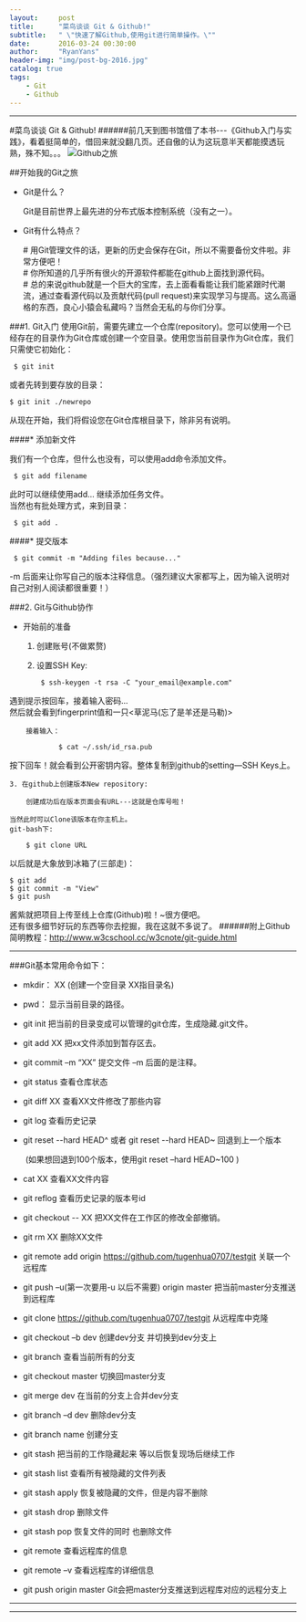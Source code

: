 ```yaml
---
layout:     post
title:      "菜鸟谈谈 Git & Github!"
subtitle:   " \"快速了解Github,使用git进行简单操作。\""
date:       2016-03-24 00:30:00
author:     "RyanYans"
header-img: "img/post-bg-2016.jpg"
catalog: true
tags:
    - Git
    - Github
---
```


-------------------------

#菜鸟谈谈 Git & Github!
######前几天到图书馆借了本书---《Github入门与实践》，看着挺简单的，借回来就没翻几页。还自傲的认为这玩意半天都能摸透玩熟，殊不知。。。
![Github之旅](http://www.embeddedlinux.org.cn/uploads/allimg/141011/1107470.png)

##开始我的Git之旅

* Git是什么？

 	Git是目前世界上最先进的分布式版本控制系统（没有之一）。  



* Git有什么特点？ 
 
	\# 用Git管理文件的话，更新的历史会保存在Git，所以不需要备份文件啦。非常方便吧！  
	\# 你所知道的几乎所有很火的开源软件都能在github上面找到源代码。  
	\# 总的来说github就是一个巨大的宝库，去上面看看能让我们能紧跟时代潮流，通过查看源代码以及贡献代码(pull request)来实现学习与提高。这么高逼格的东西，良心小猿会私藏吗？当然会无私的与你们分享。 

###1. Git入门
使用Git前，需要先建立一个仓库(repository)。您可以使用一个已经存在的目录作为Git仓库或创建一个空目录。使用您当前目录作为Git仓库，我们只需使它初始化：

	 $ git init
或者先转到要存放的目录：

	$ git init ./newrepo
从现在开始，我们将假设您在Git仓库根目录下，除非另有说明。


####* 添加新文件  


我们有一个仓库，但什么也没有，可以使用add命令添加文件。

	 $ git add filename

此时可以继续使用add... 继续添加任务文件。  
当然也有批处理方式，来到目录：

	 $ git add .

####* 提交版本

	 $ git commit -m "Adding files because..."
-m 后面来让你写自己的版本注释信息。（强烈建议大家都写上，因为输入说明对自己对别人阅读都很重要！）

###2. Git与Github协作

* 开始前的准备
	1. 创建账号(不做累赘)
	2. 设置SSH Key:  

			$ ssh-keygen -t rsa -C "your_email@example.com"  
遇到提示按回车，接着输入密码...  
然后就会看到fingerprint值和一只<草泥马(忘了是羊还是马勒)>

		接着输入：  

				$ cat ~/.ssh/id_rsa.pub
按下回车！就会看到公开密钥内容。整体复制到github的setting—SSH Keys上。

	3. 在github上创建版本New repository:  
	
		创建成功后在版本页面会有URL---这就是仓库号啦！
	
	当然此时可以Clone该版本在你主机上。  
	git-bash下:	

		$ git clone URL

以后就是大象放到冰箱了(三部走)：

	$ git add  
	$ git commit -m "View"
	$ git push  
酱紫就把项目上传至线上仓库(Github)啦！~很方便吧。  
还有很多细节好玩的东西等你去挖掘，我在这就不多说了。
######附上Github 简明教程：http://www.w3cschool.cc/w3cnote/git-guide.html

********************  
###Git基本常用命令如下：

* mkdir：         XX (创建一个空目录 XX指目录名)

* pwd：          显示当前目录的路径。

* git init          把当前的目录变成可以管理的git仓库，生成隐藏.git文件。

* git add XX       把xx文件添加到暂存区去。

* git commit –m “XX”  提交文件 –m 后面的是注释。

* git status        查看仓库状态

* git diff  XX      查看XX文件修改了那些内容

* git log          查看历史记录

* git reset  --hard HEAD^ 或者 git reset  --hard HEAD~ 回退到上一个版本

　　(如果想回退到100个版本，使用git reset –hard HEAD~100 )

* cat XX         查看XX文件内容

* git reflog       查看历史记录的版本号id

* git checkout -- XX  把XX文件在工作区的修改全部撤销。

* git rm XX          删除XX文件

* git remote add origin https://github.com/tugenhua0707/testgit 关联一个远程库

* git push –u(第一次要用-u 以后不需要) origin master 把当前master分支推送到远程库

* git clone https://github.com/tugenhua0707/testgit  从远程库中克隆

* git checkout –b dev  创建dev分支 并切换到dev分支上

* git branch  查看当前所有的分支

* git checkout master 切换回master分支

* git merge dev    在当前的分支上合并dev分支

* git branch –d dev 删除dev分支

* git branch name  创建分支

* git stash 把当前的工作隐藏起来 等以后恢复现场后继续工作

* git stash list 查看所有被隐藏的文件列表

* git stash apply 恢复被隐藏的文件，但是内容不删除

* git stash drop 删除文件

* git stash pop 恢复文件的同时 也删除文件

* git remote 查看远程库的信息

* git remote –v 查看远程库的详细信息

* git push origin master  Git会把master分支推送到远程库对应的远程分支上  


---
---
